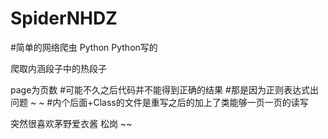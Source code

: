 # SpiderNHDZ

#简单的网络爬虫 Python  Python写的

爬取内涵段子中的热段子

page为页数
#可能不久之后代码并不能得到正确的结果
#那是因为正则表达式出问题 ~ ~
#内个后面+Class的文件是重写之后的加上了类能够一页一页的读写

突然很喜欢茅野爱衣酱 松岗 ~~
